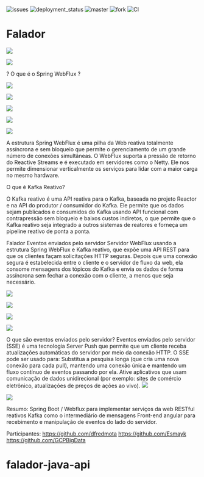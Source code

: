 ![issues](https://github.com/GCPBigData/sisvida-reativo-back/workflows/CI/badge.svg?branch=master&event=issues)
![deployment_status](https://github.com/GCPBigData/sisvida-reativo-back/workflows/CI/badge.svg?branch=master&event=deployment_status)
![master](https://github.com/GCPBigData/sisvida-reativo-back/workflows/CI/badge.svg?branch=master)
![fork](https://github.com/GCPBigData/sisvida-reativo-back/workflows/CI/badge.svg?branch=master&event=fork)
![CI](https://github.com/GCPBigData/sisvida-reativo-back/workflows/CI/badge.svg)

# Falador

![](/sisvida-reative/img/vida.jpeg)

![](/sisvida-reative/img/000.png)

?  O que é o Spring WebFlux  ?

![](/sisvida-reative/img/00.png)

![](/sisvida-reative/img/0.png)

![](/sisvida-reative/img/03.png)

![](/sisvida-reative/img/01.png)

![](/sisvida-reative/img/04.png)

A estrutura Spring WebFlux é uma pilha da Web reativa totalmente assíncrona e sem bloqueio que permite o gerenciamento de um grande número de conexões simultâneas. O WebFlux suporta a pressão de retorno do Reactive Streams e é executado em servidores como o Netty. Ele nos permite dimensionar verticalmente os serviços para lidar com a maior carga no mesmo hardware.

O que é Kafka Reativo?

O Kafka reativo é uma API reativa para o Kafka, baseada no projeto Reactor e na API do produtor / consumidor do Kafka. Ele permite que os dados sejam publicados e consumidos do Kafka usando API funcional com contrapressão sem bloqueio e baixos custos indiretos, o que permite que o Kafka reativo seja integrado a outros sistemas de reatores e forneça um pipeline reativo de ponta a ponta.

Falador
Eventos enviados pelo servidor
Servidor WebFlux usando a estrutura Spring WebFlux e Kafka reativo, que expõe uma API REST para que os clientes façam solicitações HTTP seguras. Depois que uma conexão segura é estabelecida entre o cliente e o servidor de fluxo da web, ela consome mensagens dos tópicos do Kafka e envia os dados de forma assíncrona sem fechar a conexão com o cliente, a menos que seja necessário.

![](/sisvida-reative/img/00001.png)

![](/sisvida-reative/img/00002.png)

![](/sisvida-reative/img/00003.png)

![](/sisvida-reative/img/1.png)

O que são eventos enviados pelo servidor?
Eventos enviados pelo servidor (SSE) é uma tecnologia Server Push que permite que um cliente receba atualizações automáticas do servidor por meio da conexão HTTP.
O SSE pode ser usado para:
Substitua a pesquisa longa (que cria uma nova conexão para cada pull), mantendo uma conexão única e mantendo um fluxo contínuo de eventos passando por ela.
Ative aplicativos que usam comunicação de dados unidirecional
(por exemplo: sites de comércio eletrônico, atualizações de preços de ações ao vivo).
![](/sisvida-reative/img/2.png)

![](/sisvida-reative/3.jpg)

Resumo:
Spring Boot / Webflux para implementar serviços da web RESTful reativos
Kafka como o intermediário de mensagens
Front-end angular para recebimento e manipulação de eventos do lado do servidor.

Participantes: 
https://github.com/dfredmota
https://github.com/Esmayk
https://github.com/GCPBigData


# falador-java-api
